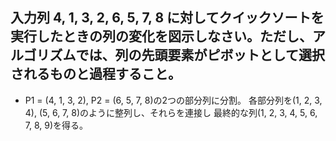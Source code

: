 ## 入力列 4, 1, 3, 2, 6, 5, 7, 8 に対してクイックソートを実行したときの列の変化を図示しなさい。ただし、アルゴリズムでは、列の先頭要素がピボットとして選択されるものと過程すること。
- P1 = (4, 1, 3, 2), P2 = (6, 5, 7, 8)の2つの部分列に分割。  各部分列を(1, 2, 3, 4), (5, 6, 7, 8)のように整列し、それらを連接し
  最終的な列(1, 2, 3, 4, 5, 6, 7, 8, 9)を得る。
